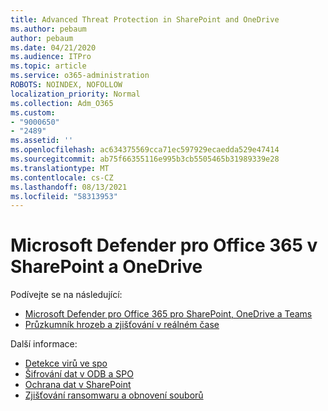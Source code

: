 ```yaml
---
title: Advanced Threat Protection in SharePoint and OneDrive
ms.author: pebaum
author: pebaum
ms.date: 04/21/2020
ms.audience: ITPro
ms.topic: article
ms.service: o365-administration
ROBOTS: NOINDEX, NOFOLLOW
localization_priority: Normal
ms.collection: Adm_O365
ms.custom:
- "9000650"
- "2489"
ms.assetid: ''
ms.openlocfilehash: ac634375569cca71ec597929ecaedda529e47414
ms.sourcegitcommit: ab75f66355116e995b3cb5505465b31989339e28
ms.translationtype: MT
ms.contentlocale: cs-CZ
ms.lasthandoff: 08/13/2021
ms.locfileid: "58313953"
---
```

# <a name="microsoft-defender-for-office-365-in-sharepoint-and-onedrive"></a>Microsoft Defender pro Office 365 v SharePoint a OneDrive

Podívejte se na následující:
- [Microsoft Defender pro Office 365 pro SharePoint, OneDrive a Teams](https://docs.microsoft.com/microsoft-365/security/office-365-security/atp-for-spo-odb-and-teams)
- [Průzkumník hrozeb a zjišťování v reálném čase](https://docs.microsoft.com/microsoft-365/security/office-365-security/threat-explorer-views)


Další informace:

- [Detekce virů ve spo](https://docs.microsoft.com/microsoft-365/security/office-365-security/virus-detection-in-spo)</br>
- [Šifrování dat v ODB a SPO](https://docs.microsoft.com/microsoft-365/compliance/data-encryption-in-odb-and-spo)</br>
- [Ochrana dat v SharePoint](https://docs.microsoft.com/sharepoint/safeguarding-your-data)</br>
- [Zjišťování ransomwaru a obnovení souborů](https://support.office.com/article/Ransomware-detection-and-recovering-your-files-0d90ec50-6bfd-40f4-acc7-b8c12c73637f)